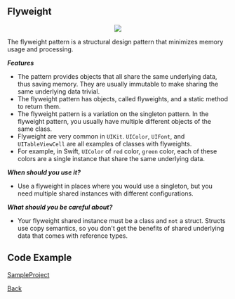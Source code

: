 ##  Flyweight

<p align="center">
  <image src="images/flyweight.png"></image>
</p>



The flyweight pattern is a structural design pattern that minimizes memory usage and processing.

***Features***
- The pattern provides objects that all share the same underlying data, thus saving memory. They are usually immutable to make sharing the same underlying data trivial.
- The flyweight pattern has objects, called flyweights, and a static method to return them.
- The flyweight pattern is a variation on the singleton pattern. In the flyweight pattern, you usually have multiple different objects of the same class. 
- Flyweight are very common in `UIKit`. `UIColor`, `UIFont`, and `UITableViewCell` are all examples of classes with flyweights. 
- For example, in Swift, `UIColor` of `red` color, `green` color, each of these colors are a single instance that share the same underlying data.

***When should you use it?***

- Use a flyweight in places where you would use a singleton, but you need multiple shared instances with different configurations.


***What should you be careful about?***
- Your flyweight shared instance must be a class and `not` a struct. Structs use copy semantics, so you don't get the benefits of shared underlying data that comes with reference types.

## Code Example
[SampleProject]

[SampleProject]: ../samples/Flyweight-pattern/ "SampleProject"






[Back]

[Back]: ../README.md "Back"
